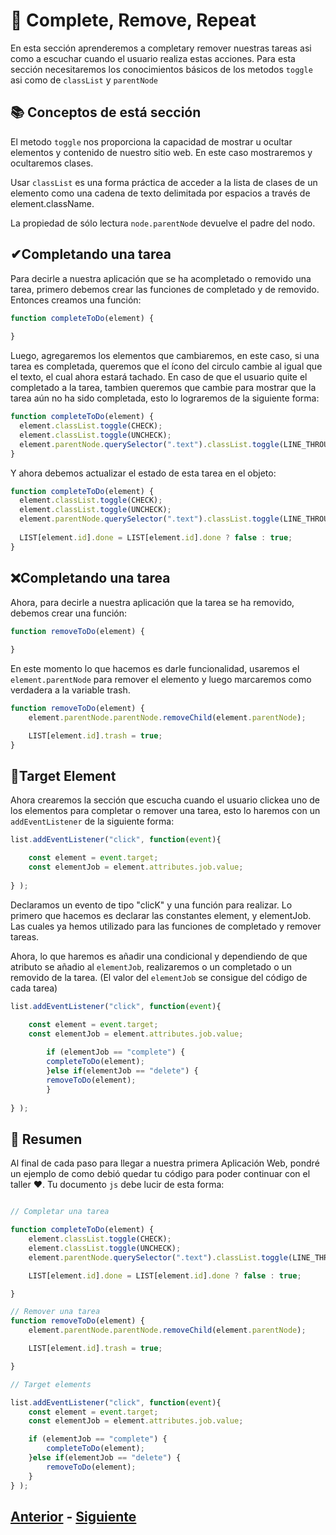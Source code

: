 # 🔄 Complete, Remove, Repeat

En esta sección aprenderemos a completary remover nuestras tareas asi como a escuchar cuando el usuario realiza estas acciones. Para esta sección necesitaremos los conocimientos básicos de los metodos ``toggle`` asi como de ``classList`` y ``parentNode`` 

## 📚 Conceptos de está sección

El metodo ``toggle`` nos proporciona la capacidad de mostrar u ocultar elementos y contenido de nuestro sitio web. En este caso mostraremos y ocultaremos clases.

Usar ``classList`` es una forma práctica de acceder a la lista de clases de un elemento como una cadena de texto delimitada por espacios a través de element.className.

La propiedad de sólo lectura ``node.parentNode`` devuelve el padre del nodo. 

## ✔Completando una tarea
Para decirle a nuestra aplicación que se ha acompletado o removido una tarea, primero debemos crear las funciones de completado y de removido. Entonces creamos una función:

```js
function completeToDo(element) {
  
}
```
Luego, agregaremos los elementos que cambiaremos, en este caso, si una tarea es completada, queremos que el ícono del circulo cambie al igual que el texto, el cual ahora estará tachado. En caso de que el usuario quite el completado a la tarea, tambien queremos que cambie para mostrar que la tarea aún no ha sido completada, esto lo lograremos de la siguiente forma:

```js
function completeToDo(element) {
  element.classList.toggle(CHECK);
  element.classList.toggle(UNCHECK);
  element.parentNode.querySelector(".text").classList.toggle(LINE_THROUGH);
}
```
Y ahora debemos actualizar el estado de esta tarea en el objeto:

```js
function completeToDo(element) {
  element.classList.toggle(CHECK);
  element.classList.toggle(UNCHECK);
  element.parentNode.querySelector(".text").classList.toggle(LINE_THROUGH);
  
  LIST[element.id].done = LIST[element.id].done ? false : true;
}
```
## ❌Completando una tarea
Ahora, para decirle a nuestra aplicación que la tarea se ha removido, debemos crear una función:

```js
function removeToDo(element) {
  
}
```
En este momento lo que hacemos es darle funcionalidad, usaremos el ``element.parentNode`` para remover el elemento y luego marcaremos como verdadera a la  variable trash.

```js
function removeToDo(element) {
    element.parentNode.parentNode.removeChild(element.parentNode);

    LIST[element.id].trash = true;
}
```
## 🎯Target Element
Ahora crearemos la sección que escucha cuando el usuario clickea uno de los elementos para completar o remover una tarea, esto lo haremos con un ``addEventListener`` de la siguiente forma:

```js
list.addEventListener("click", function(event){

    const element = event.target;
    const elementJob = element.attributes.job.value;
    
} );
```
Declaramos un evento de tipo "clicK" y una función para realizar. Lo primero que hacemos es declarar las constantes element, y elementJob. Las cuales ya hemos utilizado para las funciones de completado y remover tareas. 

Ahora, lo que haremos es añadir una condicional y dependiendo de que atributo se añadio al ``elementJob``, realizaremos o un completado o un removido de la tarea. (El valor del ``elementJob`` se consigue del código de cada tarea)

```js
list.addEventListener("click", function(event){

    const element = event.target;
    const elementJob = element.attributes.job.value;
    
        if (elementJob == "complete") {
        completeToDo(element);
        }else if(elementJob == "delete") {
        removeToDo(element);
        }
    
} );
```

## 👅 Resumen
Al final de cada paso para llegar a nuestra primera Aplicación Web, pondré un ejemplo de como debió quedar tu código para poder continuar con el taller ❤. Tu  documento ``js`` debe lucir de esta forma:

```js

// Completar una tarea

function completeToDo(element) {
    element.classList.toggle(CHECK);
    element.classList.toggle(UNCHECK);
    element.parentNode.querySelector(".text").classList.toggle(LINE_THROUGH);

    LIST[element.id].done = LIST[element.id].done ? false : true;

}

// Remover una tarea
function removeToDo(element) {
    element.parentNode.parentNode.removeChild(element.parentNode);

    LIST[element.id].trash = true;

}

// Target elements

list.addEventListener("click", function(event){
    const element = event.target;
    const elementJob = element.attributes.job.value;

    if (elementJob == "complete") {
        completeToDo(element);
    }else if(elementJob == "delete") {
        removeToDo(element);
    }
} );

```

## [Anterior](https://github.com/WorkshopTechnology/Materiales/blob/master/Talleres/CuentosDeJavascript/1.5.-comentariosVariables,prettyThings.md) - [Siguiente](https://github.com/WorkshopTechnology/Materiales/blob/master/Talleres/CuentosDeJavascript/4.-%20reusandoConFunciones.md)
